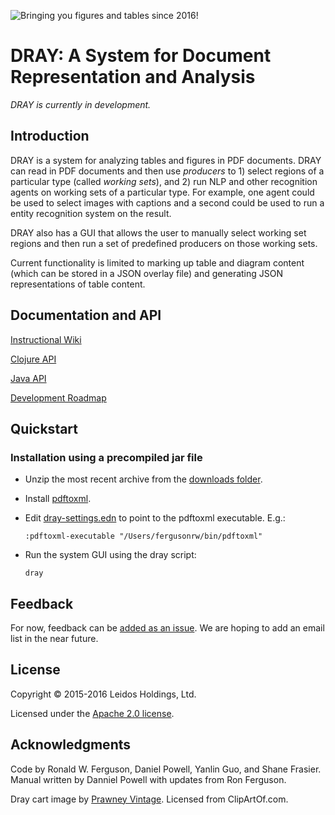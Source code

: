 ![](https://bitbucket.org/rwferguson/dray/wiki/images/dray-small.png "Bringing you figures and tables since 2016!")

# **DRAY: A System for Document Representation and Analysis**

*DRAY is currently in development.*

## Introduction

DRAY is a system for analyzing tables and figures in PDF documents. DRAY can read in PDF documents and then use *producers* to 1) select regions of a particular type (called *working sets*), and 2) run NLP and other recognition agents on working sets of a particular type. For example, one agent could be used to select images with captions and a second could be used to run a entity recognition system on the result.

DRAY also has a GUI that allows the user to manually select working set regions and then run a set of predefined producers on those working sets.

Current functionality is limited to marking up table and diagram content (which can be stored in a JSON overlay file) and generating JSON representations of table content.

## Documentation and API

[Instructional Wiki](https://bitbucket.org/rwferguson/dray/wiki/Home)

[Clojure API](http://rwferguson.bitbucket.org/dray/API/)

[Java API](http://rwferguson.bitbucket.org/dray/gui/index.html)

[Development Roadmap](https://bitbucket.org/rwferguson/dray/wiki/RoadMap)


## Quickstart

### Installation using a precompiled jar file

+ Unzip the most recent archive from the [downloads folder](https://bitbucket.org/rwferguson/dray/downloads).

+ Install [pdftoxml](http://pdf2xml.sourceforge.net/). 
 
+ Edit [dray-settings.edn](./dray-settings.edn) to point to the pdftoxml executable. E.g.:

   `:pdftoxml-executable "/Users/fergusonrw/bin/pdftoxml"`

+ Run the system GUI using the dray script:

   `dray`


## Feedback

For now, feedback can be [added as an issue](https://bitbucket.org/rwferguson/dray/issues?status=new&status=open). We are hoping to add an email list in the near future.

## License

Copyright © 2015-2016 Leidos Holdings, Ltd.

Licensed under the [Apache 2.0 license](http://www.apache.org/licenses/LICENSE-2.0). 

## Acknowledgments

Code by Ronald W. Ferguson, Daniel Powell, Yanlin Guo, and Shane Frasier. Manual written by Danniel Powell with updates from Ron Ferguson.

Dray cart image by [Prawney Vintage](http://www.clipartof.com/portfolio/prawny-vintage). Licensed from ClipArtOf.com.

